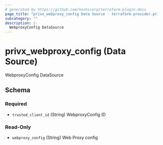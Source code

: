 ```yaml
---
# generated by https://github.com/hashicorp/terraform-plugin-docs
page_title: "privx_webproxy_config Data Source - terraform-provider-privx"
subcategory: ""
description: |-
  WebproxyConfig DataSource
---
```


# privx_webproxy_config (Data Source)

WebproxyConfig DataSource



<!-- schema generated by tfplugindocs -->
## Schema

### Required

- `trusted_client_id` (String) WebproxyConfig ID

### Read-Only

- `webproxy_config` (String) Web Proxy config
